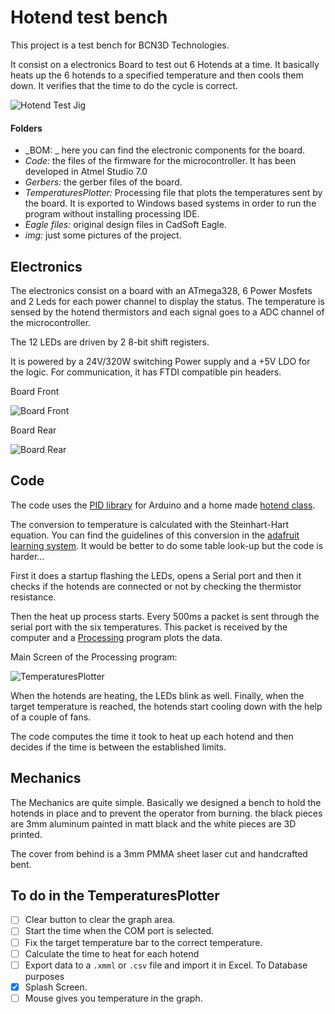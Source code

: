 # Hotend test bench
This project is a test bench for BCN3D Technologies.

It consist on a electronics Board to test out 6 Hotends at a time. It basically heats up the 6 hotends to a specified temperature and then cools them down.
It verifies that the time to do the cycle is correct.

![Hotend Test Jig][system]

[system]:  https://github.com/BCN3D/Hotend-Test-Jig/blob/master/img/system.JPG

#### Folders

- _BOM: _ here you can find the electronic components for the board.
- _Code:_ the files of the firmware for the microcontroller. It has been developed in Atmel Studio 7.0
- _Gerbers:_ the gerber files of the board.
- _TemperaturesPlotter:_ Processing file that plots the temperatures sent by the board. It is exported to Windows based systems in order to run the program without installing processing IDE.
- _Eagle files:_ original design files in CadSoft Eagle.
- _img:_ just some pictures of the project.

## Electronics
The electronics consist on a board with an ATmega328, 6 Power Mosfets and 2 Leds for each power channel to display the status.
The temperature is sensed by the hotend thermistors and each signal goes to a ADC channel of the microcontroller.

The 12 LEDs are driven by 2 8-bit shift registers.

It is powered by a 24V/320W switching Power supply and a +5V LDO for the logic.
For communication, it has FTDI compatible pin headers.

Board Front

![Board Front][board_front]

Board Rear

![Board Rear][board_rear]

[board_front]: https://github.com/BCN3D/Hotend-Test-Jig/blob/master/img/board_front.JPG
[board_rear]: https://github.com/BCN3D/Hotend-Test-Jig/blob/master/img/board_rear.JPG

## Code
The code uses the [PID library](http://playground.arduino.cc/Code/PIDLibrary) for Arduino and a home made [hotend class](https://github.com/BCN3D/Hotend-Test-Jig/blob/master/Code/hotend.h).

The conversion to temperature is calculated with the Steinhart-Hart equation. You can find the guidelines of this conversion in the [adafruit learning system](https://learn.adafruit.com/thermistor?view=all). It would be better to do some table look-up but the code is harder...

First it does a startup flashing the LEDs, opens a Serial port and then it checks if the hotends are connected or not by checking the thermistor resistance.

Then the heat up process starts. Every 500ms a packet is sent through the serial port with the six temperatures. This packet is received by the computer and a [Processing](http://processing.org) program plots the data.

Main Screen of the Processing program:

![TemperaturesPlotter][plotter]

[plotter]: https://github.com/BCN3D/Hotend-Test-Jig/blob/master/img/temperaturePlotter.PNG

When the  hotends are heating, the LEDs blink as well. Finally, when the target temperature is reached, the hotends start cooling down with the help of a couple of fans.

The code computes the time it took to heat up each hotend and then decides if the time is between the established limits.
## Mechanics

The Mechanics are quite simple. Basically we designed a bench to hold the hotends in place and to prevent the operator from burning. the black pieces are 3mm aluminum painted in matt black and the white pieces are 3D printed.

The cover from behind is a 3mm PMMA sheet laser cut and handcrafted bent.

## To do in the TemperaturesPlotter
- [ ] Clear button to clear the graph area.
- [ ] Start the time when the COM port is selected.
- [ ] Fix the target temperature bar to the correct temperature.
- [ ] Calculate the time to heat for each hotend
- [ ] Export data to a `.xmml` or `.csv` file and import it in Excel. To Database purposes
- [x] Splash Screen.
- [ ] Mouse gives you temperature in the graph.
